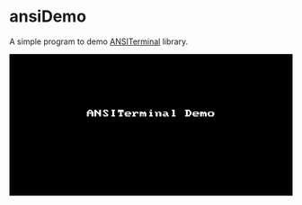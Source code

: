 # ansiDemo

A simple program to demo [ANSITerminal](https://github.com/pakLebah/ANSITerminal) library.

![](Assets/ansiDemo_2.gif)
